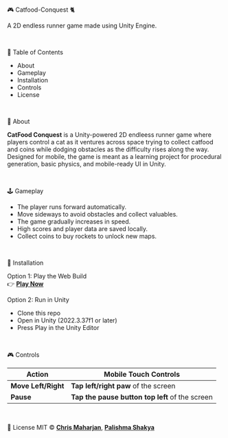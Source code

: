 🎮 Catfood-Conquest 🐈

A 2D endless runner game made using Unity Engine.

<br>

📖 Table of Contents
- About
- Gameplay
- Installation
- Controls
- License

<br>

📌 About 

**CatFood Conquest** is a Unity-powered 2D endleess runner game where players control a cat as it ventures across space trying to collect catfood and coins while dodging obstacles as the difficulty rises along the way. Designed for mobile, the game is meant as a learning project for procedural generation, basic physics, and mobile-ready UI in Unity.

<br>

🕹️ Gameplay
- The player runs forward automatically.
- Move sideways to avoid obstacles and collect valuables.
- The game gradually increases in speed.
- High scores and player data are saved locally.
- Collect coins to buy rockets to unlock new maps.

<br>

🚀 Installation

Option 1: Play the Web Build <br>
👉 [**Play Now**](https://drive.google.com/file/d/1j0GDQOndx46LiTD7RlT8brjA7BRhExSw/view?usp=sharing)

Option 2: Run in Unity
- Clone this repo
- Open in Unity (2022.3.37f1 or later)
- Press Play in the Unity Editor

<br>

🎮 Controls

| Action    | Mobile Touch Controls               |
| --------- | ----------------------------------- |
| **Move Left/Right**  |  **Tap left/right paw** of the screen  |
| **Pause** |  **Tap the pause button top left** of the screen     |

<br>

📄 License
MIT ©  [**Chris Maharjan**](www.linkedin.com/in/chris-maharjan-4b2580283), [**Palishma Shakya**](https://www.linkedin.com/in/palishma-shakya-9a622529a/)
